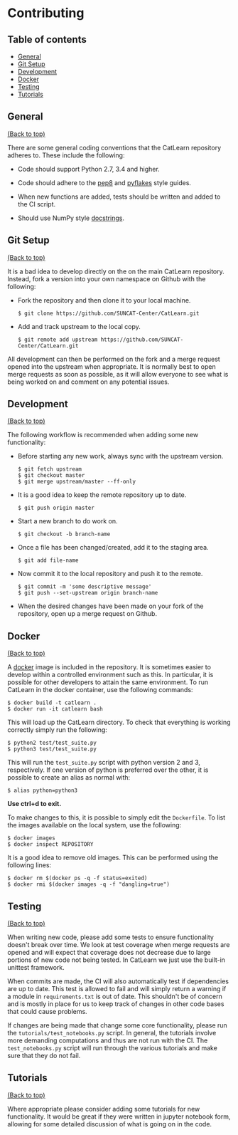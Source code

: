 # Contributing

## Table of contents

-   [General](#general)
-   [Git Setup](#git-setup)
-   [Development](#development)
-   [Docker](#docker)
-   [Testing](#testing)
-   [Tutorials](#tutorials)

## General

[(Back to top)](#table-of-contents)

There are some general coding conventions that the CatLearn repository adheres to. These include the following:

-   Code should support Python 2.7, 3.4 and higher.

-   Code should adhere to the [pep8](https://www.python.org/dev/peps/pep-0008/) and [pyflakes](https://pypi.python.org/pypi/pyflakes) style guides.

-   When new functions are added, tests should be written and added to the CI script.

-   Should use NumPy style [docstrings](https://github.com/numpy/numpy/blob/master/doc/HOWTO_DOCUMENT.rst.txt).

## Git Setup

[(Back to top)](#table-of-contents)

It is a bad idea to develop directly on the on the main CatLearn repository. Instead, fork a version into your own namespace on Github with the following:

-   Fork the repository and then clone it to your local machine.

    ```shell
    $ git clone https://github.com/SUNCAT-Center/CatLearn.git
    ```

-   Add and track upstream to the local copy.

    ```shell
    $ git remote add upstream https://github.com/SUNCAT-Center/CatLearn.git
    ```

All development can then be performed on the fork and a merge request opened into the upstream when appropriate. It is normally best to open merge requests as soon as possible, as it will allow everyone to see what is being worked on and comment on any potential issues.

## Development

[(Back to top)](#table-of-contents)

The following workflow is recommended when adding some new functionality:

-   Before starting any new work, always sync with the upstream version.

    ```shell
    $ git fetch upstream
    $ git checkout master
    $ git merge upstream/master --ff-only
    ```

-   It is a good idea to keep the remote repository up to date.

    ```shell
    $ git push origin master
    ```

-   Start a new branch to do work on.

    ```shell
    $ git checkout -b branch-name
    ```

-   Once a file has been changed/created, add it to the staging area.

    ```shell
    $ git add file-name
    ```

-   Now commit it to the local repository and push it to the remote.

    ```shell
    $ git commit -m 'some descriptive message'
    $ git push --set-upstream origin branch-name
    ```

-   When the desired changes have been made on your fork of the repository, open up a merge request on Github.

## Docker

[(Back to top)](#table-of-contents)

A [docker](https://www.docker.com) image is included in the repository. It is sometimes easier to develop within a controlled environment such as this. In particular, it is possible for other developers to attain the same environment. To run CatLearn in the docker container, use the following commands:

```shell
$ docker build -t catlearn .
$ docker run -it catlearn bash
```

This will load up the CatLearn directory. To check that everything is working correctly simply run the following:

```shell
$ python2 test/test_suite.py
$ python3 test/test_suite.py
```

This will run the `test_suite.py` script with python version 2 and 3, respectively. If one version of python is preferred over the other, it is possible to create an alias as normal with:

```shell
$ alias python=python3
```

**Use ctrl+d to exit.**

To make changes to this, it is possible to simply edit the `Dockerfile`. To list the images available on the local system, use the following:

```shell
$ docker images
$ docker inspect REPOSITORY
```

It is a good idea to remove old images. This can be performed using the following lines:

```shell
$ docker rm $(docker ps -q -f status=exited)
$ docker rmi $(docker images -q -f "dangling=true")
```

## Testing

[(Back to top)](#table-of-contents)

When writing new code, please add some tests to ensure functionality doesn't break over time. We look at test coverage when merge requests are opened and will expect that coverage does not decrease due to large portions of new code not being tested. In CatLearn we just use the built-in unittest framework.

When commits are made, the CI will also automatically test if dependencies are up to date. This test is allowed to fail and will simply return a warning if a module in `requirements.txt` is out of date. This shouldn't be of concern and is mostly in place for us to keep track of changes in other code bases that could cause problems.

If changes are being made that change some core functionality, please run the `tutorials/test_notebooks.py` script. In general, the tutorials involve more demanding computations and thus are not run with the CI. The `test_notebooks.py` script will run through the various tutorials and make sure that they do not fail.

## Tutorials

[(Back to top)](#table-of-contents)

Where appropriate please consider adding some tutorials for new functionality. It would be great if they were written in jupyter notebook form, allowing for some detailed discussion of what is going on in the code.

